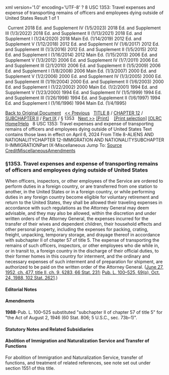 xml version='1.0' encoding='UTF-8' ?
8 USC 1353: Travel expenses and expense of transporting remains of officers and employees dying outside of United States
 Result 1 of 1
 
  
  Current
2018 Ed. and Supplement IV (1/5/2023)
2018 Ed. and Supplement III (1/3/2022)
2018 Ed. and Supplement II (1/13/2021)
2018 Ed. and Supplement I (1/24/2020)
2018 Main Ed. (1/14/2019)
2012 Ed. and Supplement V (1/12/2018)
2012 Ed. and Supplement IV (1/6/2017)
2012 Ed. and Supplement III (1/3/2016)
2012 Ed. and Supplement II (1/5/2015)
2012 Ed. and Supplement I (1/16/2014)
2012 Main Ed. (1/15/2013)
2006 Ed. and Supplement V (1/3/2012)
2006 Ed. and Supplement IV (1/7/2011)
2006 Ed. and Supplement III (2/1/2010)
2006 Ed. and Supplement II (1/5/2009)
2006 Ed. and Supplement I (1/8/2008)
2006 Main Ed. (1/3/2007)
2000 Ed. and Supplement V (1/2/2006)
2000 Ed. and Supplement IV (1/3/2005)
2000 Ed. and Supplement III (1/19/2004)
2000 Ed. and Supplement II (1/6/2003)
2000 Ed. and Supplement I (1/22/2002)
2000 Main Ed. (1/2/2001)
1994 Ed. and Supplement V (1/23/2000)
1994 Ed. and Supplement IV (1/5/1999)
1994 Ed. and Supplement III (1/26/1998)
1994 Ed. and Supplement II (1/6/1997)
1994 Ed. and Supplement I (1/16/1996)
1994 Main Ed. (1/4/1995)
  
 
  
[Back to Original Document](/view.xhtml;jsessionid=5D26FE8A2149DD9913B487E194ED4F0F)
 
[<< Previous](#)
  
 [TITLE 8](/view.xhtml;jsessionid=5D26FE8A2149DD9913B487E194ED4F0F?req=granuleid%3AUSC-prelim-title8&saved=%7CZ3JhbnVsZWlkOlVTQy1wcmVsaW0tdGl0bGU4LXNlY3Rpb24xMzUz%7C%7C%7C0%7Cfalse%7Cprelim&edition=prelim) / [CHAPTER 12](/view.xhtml;jsessionid=5D26FE8A2149DD9913B487E194ED4F0F?req=granuleid%3AUSC-prelim-title8-chapter12&saved=%7CZ3JhbnVsZWlkOlVTQy1wcmVsaW0tdGl0bGU4LXNlY3Rpb24xMzUz%7C%7C%7C0%7Cfalse%7Cprelim&edition=prelim) / [SUBCHAPTER II](/view.xhtml;jsessionid=5D26FE8A2149DD9913B487E194ED4F0F?req=granuleid%3AUSC-prelim-title8-chapter12-subchapter2&saved=%7CZ3JhbnVsZWlkOlVTQy1wcmVsaW0tdGl0bGU4LXNlY3Rpb24xMzUz%7C%7C%7C0%7Cfalse%7Cprelim&edition=prelim) / [Part IX](/view.xhtml;jsessionid=5D26FE8A2149DD9913B487E194ED4F0F?req=granuleid%3AUSC-prelim-title8-chapter12-subchapter2-part9&saved=%7CZ3JhbnVsZWlkOlVTQy1wcmVsaW0tdGl0bGU4LXNlY3Rpb24xMzUz%7C%7C%7C0%7Cfalse%7Cprelim&edition=prelim) / § 1353
  
 [Next >>](#)
[[Print]](#)
   
 [[Print selection]](#)
[[OLRC Home]](/browse.xhtml;jsessionid=5D26FE8A2149DD9913B487E194ED4F0F)[Help](/navHelp.xhtml;jsessionid=5D26FE8A2149DD9913B487E194ED4F0F)
 
8 USC 1353: Travel expenses and expense of transporting remains of officers and employees dying outside of United States
Text contains those laws in effect on April 6, 2024
From Title 8-ALIENS AND NATIONALITYCHAPTER 12-IMMIGRATION AND NATIONALITYSUBCHAPTER II-IMMIGRATIONPart IX-Miscellaneous
Jump To: [Source Credit](#sourcecredit)[Miscellaneous](#miscellaneous-note)[Amendments](#amendment-note)
### §1353. Travel expenses and expense of transporting remains of officers and employees dying outside of United States
When officers, inspectors, or other employees of the Service are ordered to perform duties in a foreign country, or are transferred from one station to another, in the United States or in a foreign country, or while performing duties in any foreign country become eligible for voluntary retirement and return to the United States, they shall be allowed their traveling expenses in accordance with such regulations as the Attorney General may deem advisable, and they may also be allowed, within the discretion and under written orders of the Attorney General, the expenses incurred for the transfer of their wives and dependent children, their household effects and other personal property, including the expenses for packing, crating, freight, unpacking, temporary storage, and drayage thereof in accordance with subchapter II of chapter 57 of title 5. The expense of transporting the remains of such officers, inspectors, or other employees who die while in, or in transit to, a foreign country in the discharge of their official duties, to their former homes in this country for interment, and the ordinary and necessary expenses of such interment and of preparation for shipment, are authorized to be paid on the written order of the Attorney General.
([June 27, 1952, ch. 477, title II, ch. 9, §283, 66 Stat. 231](/statviewer.htm?volume=66&page=231); [Pub. L. 100–525, §9(p), Oct. 24, 1988, 102 Stat. 2621](/statviewer.htm?volume=102&page=2621).)
  
#### **Editorial Notes**
#### Amendments
**1988**-Pub. L. 100–525 substituted "subchapter II of chapter 57 of title 5" for "the Act of August 2, 1946 (60 Stat. 806; 5 U.S.C., sec. 73b–1)".
  
#### **Statutory Notes and Related Subsidiaries**
#### Abolition of Immigration and Naturalization Service and Transfer of Functions
For abolition of Immigration and Naturalization Service, transfer of functions, and treatment of related references, see note set out under section 1551 of this title.

